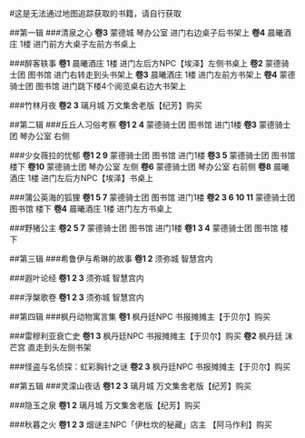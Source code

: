 #这是无法通过地图追踪获取的书籍，请自行获取

##第一辑
###清泉之心 
**卷3** 蒙德城 琴办公室 进门右边桌子后书架上
**卷4** 晨曦酒庄 1楼 进门前方大桌子左前方书桌上

###醉客轶事
**卷1** 晨曦酒庄 1楼 进门左后方NPC【埃泽】左侧书桌上
**卷2** 蒙德骑士团 图书馆 进门右转走到头书架上
**卷3** 晨曦酒庄 1楼 进门左前方书架上
**卷4** 蒙德骑士团 图书馆 进门跳下楼4个阅览桌右边大书架上

###竹林月夜
**卷2 3** 璃月城 万文集舍老版【纪芳】购买

##第二辑
###丘丘人习俗考察
**卷1 2 4** 蒙德骑士团 图书馆 进门1楼
**卷3** 蒙德骑士团 琴办公室  右侧

###少女薇拉的忧郁
**卷1 2 9** 蒙德骑士团 图书馆 进门1楼
**卷3 5** 蒙德骑士团 图书馆 楼下
**卷10** 蒙德骑士团 琴办公室 左侧
**卷6** 蒙德骑士团 琴办公室 右前侧
**卷8** 晨曦酒庄 1楼 进门左后方NPC【埃泽】书桌上

###蒲公英海的狐狸
**卷1 5 7** 蒙德骑士团 图书馆 进门1楼
**卷2 3 6 10 11** 蒙德骑士团 图书馆 楼下
**卷4** 晨曦酒庄 1楼 进门左方书桌上

###野猪公主
**卷2 5 7**  蒙德骑士团 图书馆 进门1楼
**卷1 3 4** 蒙德骑士团 图书馆 楼下

##第三辑
###希鲁伊与希琳的故事
**卷1 2** 须弥城 智慧宫内

###遐叶论经
**卷1 2 3** 须弥城 智慧宫内

###浮槃歌卷
**卷1 2 3** 须弥城 智慧宫内

##第四辑
###枫丹动物寓言集
**卷1**   枫丹廷NPC 书报摊摊主【于贝尔】购买

###雷穆利亚衰亡史
**卷1 3** 枫丹廷NPC 书报摊摊主【于贝尔】购买
**卷2** 枫丹廷 沫芒宫 直走到头左侧书架 

###怪盗与名侦探：虹彩胸针之谜
**卷2 3** 枫丹廷NPC 书报摊摊主【于贝尔】购买

##第五辑
###灵濛山夜话
**卷1 2 3** 璃月城 万文集舍老版【纪芳】购买

###隐玉之泉
**卷1 2** 璃月城 万文集舍老版【纪芳】购买

###秋暮之火
**卷1 2 3** 烟谜主NPC「伊杜坎的秘藏」店主 【阿马作利】购买